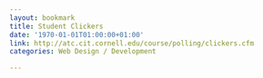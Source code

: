 ```yaml
---
layout: bookmark
title: Student Clickers
date: '1970-01-01T01:00:00+01:00'
link: http://atc.cit.cornell.edu/course/polling/clickers.cfm
categories: Web Design / Development

---
```

